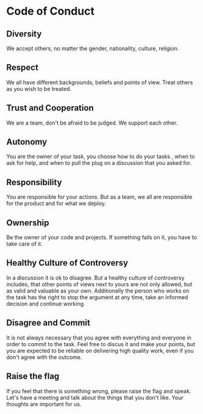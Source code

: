 # Code of Conduct

## Diversity
We accept others, no matter the gender, nationality, culture, religion.

## Respect
We all have different backgrounds, beliefs and points of view.
Treat others as you wish to be treated.

## Trust and Cooperation
We are a team, don't be afraid to be judged. We support each other.

## Autonomy
You are the owner of your task, you choose how to do your tasks , when to ask for help, and when to pull the plug on a discussion that you asked for.

## Responsibility
You are responsible for your actions. But as a team, we all are responsible for the product and for what we deploy.

## Ownership
Be the owner of your code and projects.  If something fails on it, you have to take care of it.

## Healthy Culture of Controversy
In a discussion it is ok to disagree. But a healthy culture of controversy includes, that other points of views next to yours are not only allowed, but as valid and valuable as your own. Additionally the person who works on the task has the right to stop the argument at any time, take an informed decision and continue working.

## Disagree and Commit
It is not always necessary that you agree with everything and everyone in order to commit to the task. Feel free to discus it and make your points, but you are expected to be reliable on delivering high quality work, even if you don't agree with the outcome.

## Raise the flag
If you feel that there is something wrong, please raise the flag and speak. Let's have a meeting and talk about the things that you don't like. Your thoughts are important for us.

